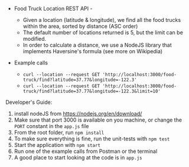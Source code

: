 - Food Truck Location REST API -
    - Given a location (latitude & longitude), we find all the food trucks within the area, sorted by distance (ASC order) 
    - The default number of locations returned is 5, but the limit can be modified.
    - In order to calculate a distance, we use a NodeJS library that implements Haversine's formula (see more on Wikipedia)

- Example calls
    -  `curl --location --request GET 'http://localhost:3000/food-truck/find?latitude=37.77&longitude=-122.3'`
    -  `curl --location --request GET 'http://localhost:3000/food-truck/find?latitude=37.77&longitude=-122.3&limit=10'`
    
Developer's Guide:    
1) install nodeJS from https://nodejs.org/en/download/
2) Make sure that port 3000 is available on you machine, or change the `PORT` constant in the `app.js` file
3) From the root folder, run `npm install`
4) To make sure everything is fine, run the unit-tests with `npm test`
5) Start the application with `npm start`
6) Run one of the example calls from Postman or the terminal
7) A good place to start looking at the code is in `app.js`